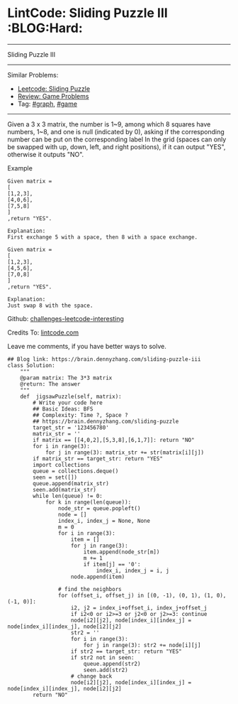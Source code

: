 # LintCode: Sliding Puzzle III     :BLOG:Hard:


---

Sliding Puzzle III  

---

Similar Problems:  
-   [Leetcode: Sliding Puzzle](https://brain.dennyzhang.com/sliding-puzzle)
-   [Review: Game Problems](https://brain.dennyzhang.com/review-game)
-   Tag: [#graph](https://brain.dennyzhang.com/tag/graph), [#game](https://brain.dennyzhang.com/tag/game)

---

Given a 3 x 3 matrix, the number is 1~9, among which 8 squares have numbers, 1~8, and one is null (indicated by 0), asking if the corresponding number can be put on the corresponding label In the grid (spaces can only be swapped with up, down, left, and right positions), if it can output "YES", otherwise it outputs "NO".  

Example  

    Given matrix =
    [
    [1,2,3],
    [4,0,6],
    [7,5,8]
    ]
    ,return "YES".
    
    Explanation:
    First exchange 5 with a space, then 8 with a space exchange.

    Given matrix =
    [
    [1,2,3],
    [4,5,6],
    [7,0,8]
    ]
    ,return "YES".
    
    Explanation:
    Just swap 8 with the space.

Github: [challenges-leetcode-interesting](https://github.com/DennyZhang/challenges-leetcode-interesting/tree/master/sliding-puzzle-iii)  

Credits To: [lintcode.com](http://www.lintcode.com/en/problem/sliding-puzzle-iii/)  

Leave me comments, if you have better ways to solve.  

    ## Blog link: https://brain.dennyzhang.com/sliding-puzzle-iii
    class Solution:
        """
        @param matrix: The 3*3 matrix
        @return: The answer
        """
        def  jigsawPuzzle(self, matrix):
            # Write your code here
            ## Basic Ideas: BFS
            ## Complexity: Time ?, Space ?
            ## https://brain.dennyzhang.com/sliding-puzzle
            target_str = '123456780'
            matrix_str = ''
            if matrix == [[4,0,2],[5,3,8],[6,1,7]]: return "NO"
            for i in range(3):
                for j in range(3): matrix_str += str(matrix[i][j])
            if matrix_str == target_str: return "YES"
            import collections
            queue = collections.deque()
            seen = set([])
            queue.append(matrix_str)
            seen.add(matrix_str)
            while len(queue) != 0:
                for k in range(len(queue)):
                    node_str = queue.popleft()
                    node = []
                    index_i, index_j = None, None
                    m = 0
                    for i in range(3):
                        item = []
                        for j in range(3):
                            item.append(node_str[m])
                            m += 1
                            if item[j] == '0':
                                index_i, index_j = i, j
                        node.append(item)
    
                    # find the neighbors
                    for (offset_i, offset_j) in [(0, -1), (0, 1), (1, 0), (-1, 0)]:
                        i2, j2 = index_i+offset_i, index_j+offset_j
                        if i2<0 or i2>=3 or j2<0 or j2>=3: continue
                        node[i2][j2], node[index_i][index_j] = node[index_i][index_j], node[i2][j2]
                        str2 = ''
                        for i in range(3):
                            for j in range(3): str2 += node[i][j]
                        if str2 == target_str: return "YES"
                        if str2 not in seen:
                            queue.append(str2)
                            seen.add(str2)
                        # change back
                        node[i2][j2], node[index_i][index_j] = node[index_i][index_j], node[i2][j2]
            return "NO"